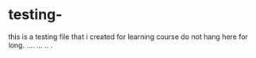 # testing-
this is a testing file that i created for learning course
do not hang here for long. 
....
...
..
.
